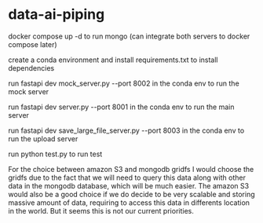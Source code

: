 # data-ai-piping

docker compose up -d to run mongo (can integrate both servers to docker compose later)

create a conda environment and install requirements.txt to install dependencies

run fastapi dev mock_server.py --port 8002 in the conda env to run the mock server

run fastapi dev server.py --port 8001 in the conda env to run the main server

run fastapi dev save_large_file_server.py --port 8003 in the conda env to run the upload server

run python test.py to run test

For the choice between amazon S3 and mongodb gridfs I would choose the gridfs due to the fact that we will need to query this data along with other data in the mongodb database, which will be much easier. The amazon S3 would also be a good choice if we do decide to be very scalable and storing massive amount of data, requiring to access this data in differents location in the world. But it seems this is not our current priorities.

